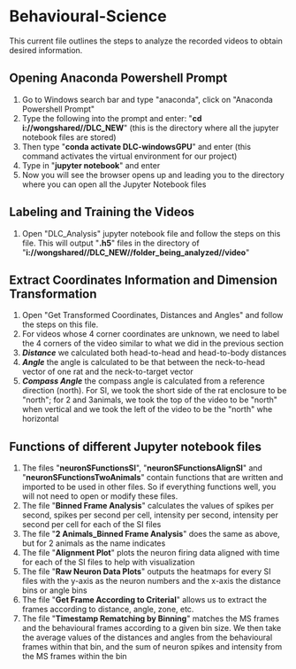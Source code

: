 # Behavioural-Science

This current file outlines the steps to analyze the recorded videos to obtain desired information.

## Opening Anaconda Powershell Prompt
1. Go to Windows search bar and type "anaconda", click on "Anaconda Powershell Prompt"
2. Type the following into the prompt and enter: "**cd i://wongshared//DLC_NEW**" (this is the directory where all the jupyter notebook files are stored)
3. Then type "**conda activate DLC-windowsGPU**" and enter (this command activates the virtual environment for our project)
4. Type in "**jupyter notebook**" and enter
5. Now you will see the browser opens up and leading you to the directory where you can open all the Jupyter Notebook files

## Labeling and Training the Videos
1. Open "DLC_Analysis" jupyter notebook file and follow the steps on this file. This will output "**.h5**" files in the directory of "**i://wongshared//DLC_NEW//folder_being_analyzed//video**"

## Extract Coordinates Information and Dimension Transformation
1. Open "Get Transformed Coordinates, Distances and Angles" and follow the steps on this file.
2. For videos whose 4 corner coordinates are unknown, we need to label the 4 corners of the video similar to what we did in the previous section
3. ***Distance*** we calculated both head-to-head and head-to-body distances
4. ***Angle*** the angle is calculated to be that between the neck-to-head vector of one rat and the neck-to-target vector
5. ***Compass Angle*** the compass angle is calculated from a reference direction (north). For SI, we took the short side of the rat enclosure to be "north"; for 2 and 3animals, we took the top of the video to be "north" when vertical and we took the left of the video to be the "north" whe horizontal

## Functions of different Jupyter notebook files
1. The files "**neuronSFunctionsSI**", "**neuronSFunctionsAlignSI**" and "**neuronSFunctionsTwoAnimals**" contain functions that are written and imported to be used in other files. So if everything functions well, you will not need to open or modify these files.
2. The file "**Binned Frame Analysis**" calculates the values of spikes per second, spikes per second per cell, intensity per second, intensity per second per cell for each of the SI files
3. The file "**2 Animals_Binned Frame Analysis**" does the same as above, but for 2 animals as the name indicates
4. The file "**Alignment Plot**" plots the neuron firing data aligned with time for each of the SI files to help with visualization
5. The file "**Raw Neuron Data Plots**" outputs the heatmaps for every SI files with the y-axis as the neuron numbers and the x-axis the distance bins or angle bins
6. The file "**Get Frame According to Criterial**" allows us to extract the frames according to distance, angle, zone, etc.
6. The file "**Timestamp Rematching by Binning**" matches the MS frames and the behavioural frames according to a given bin size. We then take the average values of the distances and angles from the behavioural frames within that bin, and the sum of neuron spikes and intensity from the MS frames within the bin
